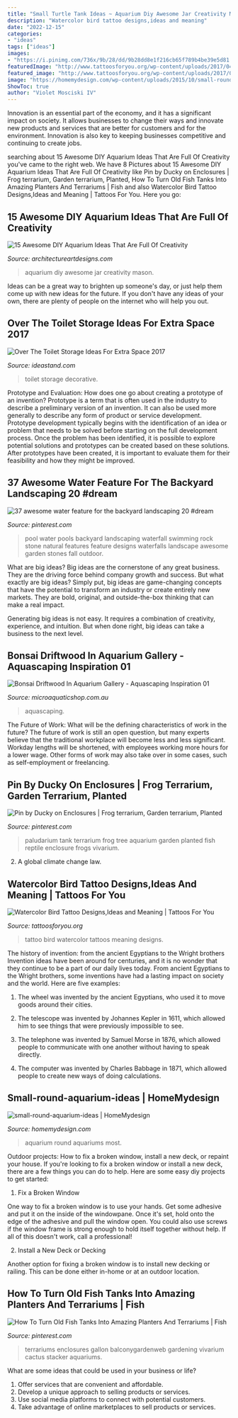 ```yaml
---
title: "Small Turtle Tank Ideas ~ Aquarium Diy Awesome Jar Creativity Mason"
description: "Watercolor bird tattoo designs,ideas and meaning"
date: "2022-12-15"
categories:
- "ideas"
tags: ["ideas"]
images:
- "https://i.pinimg.com/736x/9b/28/dd/9b28dd8e1f216cb65f789b4be39e5d81.jpg"
featuredImage: "http://www.tattoosforyou.org/wp-content/uploads/2017/04/Watercolor-Bird-Tattoo-Images.jpg"
featured_image: "http://www.tattoosforyou.org/wp-content/uploads/2017/04/Watercolor-Bird-Tattoo-Images.jpg"
image: "https://homemydesign.com/wp-content/uploads/2015/10/small-round-aquarium-ideas.jpg"
ShowToc: true
author: "Violet Mosciski IV"
---
```



Innovation is an essential part of the economy, and it has a significant impact on society. It allows businesses to change their ways and innovate new products and services that are better for customers and for the environment. Innovation is also key to keeping businesses competitive and continuing to create jobs.

	

		
searching about 15 Awesome DIY Aquarium Ideas That Are Full Of Creativity you've came to the right web. We have 8 Pictures about 15 Awesome DIY Aquarium Ideas That Are Full Of Creativity like Pin by Ducky on Enclosures | Frog terrarium, Garden terrarium, Planted, How To Turn Old Fish Tanks Into Amazing Planters And Terrariums | Fish and also Watercolor Bird Tattoo Designs,Ideas and Meaning | Tattoos For You. Here you go:
		
    
## 15 Awesome DIY Aquarium Ideas That Are Full Of Creativity

<img loading=lazy src="https://www.architectureartdesigns.com/wp-content/uploads/2017/12/15-Awesome-DIY-Aquarium-Ideas-That-Are-Full-Of-Creativity-7.jpg" onerror="this.onerror=null;this.src='https://tse1.mm.bing.net/th?id=OIP.ykV0ySeDMjQL44SOn-uCXwHaKk&amp;pid=15.1';" alt="15 Awesome DIY Aquarium Ideas That Are Full Of Creativity">

_Source: architectureartdesigns.com_

>aquarium diy awesome jar creativity mason. 

	

Ideas can be a great way to brighten up someone's day, or just help them come up with new ideas for the future. If you don't have any ideas of your own, there are plenty of people on the internet who will help you out.

    
## Over The Toilet Storage Ideas For Extra Space 2017

<img loading=lazy src="http://ideastand.com/wp-content/uploads/2016/10/over-the-toilet-storage/10-over-the-toilet-storage-ideas.jpg" onerror="this.onerror=null;this.src='https://tse4.mm.bing.net/th?id=OIP.O4yO1RGIfKgwGnCat4P7LAHaJ6&amp;pid=15.1';" alt="Over The Toilet Storage Ideas For Extra Space 2017">

_Source: ideastand.com_

>toilet storage decorative. 

	

Prototype and Evaluation: How does one go about creating a prototype of an invention?
Prototype is a term that is often used in the industry to describe a preliminary version of an invention. It can also be used more generally to describe any form of product or service development. Prototype development typically begins with the identification of an idea or problem that needs to be solved before starting on the full development process. Once the problem has been identified, it is possible to explore potential solutions and prototypes can be created based on these solutions. After prototypes have been created, it is important to evaluate them for their feasibility and how they might be improved.

    
## 37 Awesome Water Feature For The Backyard Landscaping 20 #dream

<img loading=lazy src="https://i.pinimg.com/736x/74/55/32/74553219edd5432746ea5d343ab91609.jpg" onerror="this.onerror=null;this.src='https://tse4.mm.bing.net/th?id=OIP.hVpm3eNQZ4XBRxtvFO6LdQHaHA&amp;pid=15.1';" alt="37 awesome water feature for the backyard landscaping 20 #dream">

_Source: pinterest.com_

>pool water pools backyard landscaping waterfall swimming rock stone natural features feature designs waterfalls landscape awesome garden stones fall outdoor. 

	

What are big ideas?
Big ideas are the cornerstone of any great business. They are the driving force behind company growth and success. But what exactly are big ideas?
Simply put, big ideas are game-changing concepts that have the potential to transform an industry or create entirely new markets. They are bold, original, and outside-the-box thinking that can make a real impact.

Generating big ideas is not easy. It requires a combination of creativity, experience, and intuition. But when done right, big ideas can take a business to the next level.

    
## Bonsai Driftwood In Aquarium Gallery - Aquascaping Inspiration 01

<img loading=lazy src="https://cdn.shopify.com/s/files/1/1020/9995/files/aquascape2_1024x1024.jpg?v=1469695286" onerror="this.onerror=null;this.src='https://tse1.mm.bing.net/th?id=OIP.Z13RkcnT5rYH-bp5aYxj9AHaEb&amp;pid=15.1';" alt="Bonsai Driftwood In Aquarium Gallery - Aquascaping Inspiration 01">

_Source: microaquaticshop.com.au_

>aquascaping. 

	

The Future of Work: What will be the defining characteristics of work in the future?
The future of work is still an open question, but many experts believe that the traditional workplace will become less and less significant. Workday lengths will be shortened, with employees working more hours for a lower wage. Other forms of work may also take over in some cases, such as self-employment or freelancing.

    
## Pin By Ducky On Enclosures | Frog Terrarium, Garden Terrarium, Planted

<img loading=lazy src="https://i.pinimg.com/736x/9b/28/dd/9b28dd8e1f216cb65f789b4be39e5d81.jpg" onerror="this.onerror=null;this.src='https://tse3.mm.bing.net/th?id=OIP.rAEjtDgWTZRGdXTWcF1_9gHaJ3&amp;pid=15.1';" alt="Pin by Ducky on Enclosures | Frog terrarium, Garden terrarium, Planted">

_Source: pinterest.com_

>paludarium tank terrarium frog tree aquarium garden planted fish reptile enclosure frogs vivarium. 

	

2. A global climate change law.

    
## Watercolor Bird Tattoo Designs,Ideas And Meaning | Tattoos For You

<img loading=lazy src="http://www.tattoosforyou.org/wp-content/uploads/2017/04/Watercolor-Bird-Tattoo-Images.jpg" onerror="this.onerror=null;this.src='https://tse4.mm.bing.net/th?id=OIP.T0dBrfW-GIO25X-UhvnEpAHaKY&amp;pid=15.1';" alt="Watercolor Bird Tattoo Designs,Ideas and Meaning | Tattoos For You">

_Source: tattoosforyou.org_

>tattoo bird watercolor tattoos meaning designs. 

	

The history of invention: from the ancient Egyptians to the Wright brothers
Invention ideas have been around for centuries, and it is no wonder that they continue to be a part of our daily lives today. From ancient Egyptians to the Wright brothers, some inventions have had a lasting impact on society and the world. Here are five examples:
1) The wheel was invented by the ancient Egyptians, who used it to move goods around their cities.

2) The telescope was invented by Johannes Kepler in 1611, which allowed him to see things that were previously impossible to see.

3) The telephone was invented by Samuel Morse in 1876, which allowed people to communicate with one another without having to speak directly.

4) The computer was invented by Charles Babbage in 1871, which allowed people to create new ways of doing calculations.

    
## Small-round-aquarium-ideas | HomeMydesign

<img loading=lazy src="https://homemydesign.com/wp-content/uploads/2015/10/small-round-aquarium-ideas.jpg" onerror="this.onerror=null;this.src='https://tse1.mm.bing.net/th?id=OIP.k6fWvPzcZszeJ5wiOUzUOQHaJL&amp;pid=15.1';" alt="small-round-aquarium-ideas | HomeMydesign">

_Source: homemydesign.com_

>aquarium round aquariums most. 

	

Outdoor projects: How to fix a broken window, install a new deck, or repaint your house.
If you're looking to fix a broken window or install a new deck, there are a few things you can do to help. Here are some easy diy projects to get started:
1. Fix a Broken Window

One way to fix a broken window is to use your hands. Get some adhesive and put it on the inside of the windowpane. Once it's set, hold onto the edge of the adhesive and pull the window open. You could also use screws if the window frame is strong enough to hold itself together without help. If all of this doesn't work, call a professional!

2. Install a New Deck or Decking

Another option for fixing a broken window is to install new decking or railing. This can be done either in-home or at an outdoor location.

    
## How To Turn Old Fish Tanks Into Amazing Planters And Terrariums | Fish

<img loading=lazy src="https://i.pinimg.com/736x/73/8c/fb/738cfb2472719a507ea9da4c8e0b0fc3.jpg" onerror="this.onerror=null;this.src='https://tse3.mm.bing.net/th?id=OIP.D8FpVVQw81ctLUg4EoIR7wHaFV&amp;pid=15.1';" alt="How To Turn Old Fish Tanks Into Amazing Planters And Terrariums | Fish">

_Source: pinterest.com_

>terrariums enclosures gallon balconygardenweb gardening vivarium cactus stacker aquariums. 

	

What are some ideas that could be used in your business or life?
1. Offer services that are convenient and affordable.
2. Develop a unique approach to selling products or services.
3. Use social media platforms to connect with potential customers. 
4. Take advantage of online marketplaces to sell products or services.

